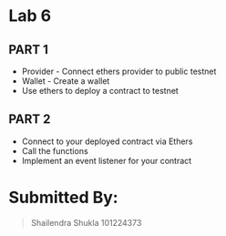 # Lab 6 

## PART 1

- Provider - Connect ethers provider to public testnet
- Wallet  - Create a wallet 
- Use ethers to deploy a contract to testnet


## PART 2

- Connect to your deployed contract via Ethers 
- Call the functions 
- Implement an event listener for your contract


# Submitted By:
> Shailendra Shukla
> 101224373
